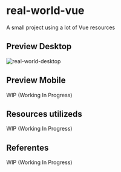 # real-world-vue
A small project using a lot of Vue resources  

## Preview Desktop
![real-world-desktop](https://user-images.githubusercontent.com/51720161/182275801-fea2f1e3-dfd4-4e05-a44d-6d031b35a9af.gif)

## Preview Mobile
WIP (Working In Progress)

## Resources utilizeds
WIP (Working In Progress)

## Referentes
WIP (Working In Progress)
